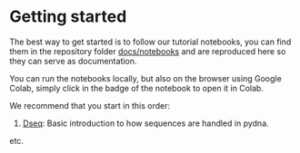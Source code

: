 # Getting started


The best way to get started is to follow our tutorial notebooks, you can find them in the
repository folder [docs/notebooks](https://github.com/BjornFJohansson/pydna/tree/main/docs/notebooks) and
are reproduced here so they can serve as documentation.

You can run the notebooks locally, but also on the browser using Google Colab, simply click in the badge of
the notebook to open it in Colab.

We recommend that you start in this order:

1. [Dseq](./markdown_notebooks/Dseq.md): Basic introduction to how sequences are handled in pydna.

etc.
